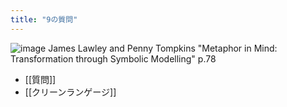 ```yaml
---
title: "9の質問"
---
```


![image](https://gyazo.com/78476444622b4ab2055553868585d7ca/thumb/1000)
James Lawley and Penny Tompkins "Metaphor in Mind: Transformation through Symbolic Modelling" p.78

- [[質問]]
- [[クリーンランゲージ]]
